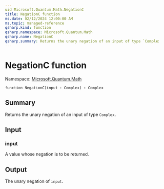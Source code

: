 ```yaml
---
uid Microsoft.Quantum.Math.NegationC
title: NegationC function
ms.date: 02/12/2024 12:00:00 AM
ms.topic: managed-reference
qsharp.kind: function
qsharp.namespace: Microsoft.Quantum.Math
qsharp.name: NegationC
qsharp.summary: Returns the unary negation of an input of type `Complex`.
---
```


# NegationC function

Namespace: [Microsoft.Quantum.Math](xref:Microsoft.Quantum.Math)

```qsharp
function NegationC(input : Complex) : Complex
```

## Summary
Returns the unary negation of an input of type `Complex`.

## Input
### input
A value whose negation is to be returned.

## Output
The unary negation of `input`.
